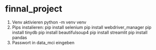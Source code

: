 # finnal_project
 1. Venv aktivieren python -m venv venv
 2. Pips instalieren:
pip install selenium
pip install webdriver_manager
pip install tinydb
pip install beautifulsoup4
pip install streamlit
pip install pandas
3. Passwort in data_mci eingeben



